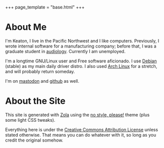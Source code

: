 +++
page_template = "base.html"
+++

# About Me
I'm Keaton, I live in the Pacific Northwest and I like computers. Previously, I wrote internal software for a manufacturing company; before that, I was a graduate student in [audiology](https://en.wikipedia.org/wiki/Audiology). Currently I am unemployed.

I'm a longtime GNU/Linux user and Free software aficionado. I use [Debian](https://www.debian.org/) (stable) as my main daily driver distro. I also used [Arch Linux](https://archlinux.org/) for a stretch, and will probably return someday. 

I'm on [mastodon](https://social.lol/@keagud) and [github](https://github.com/keagud) as well.

# About the Site
This site is generated with [Zola](https://www.getzola.org) using the [no style, please!](https://gitlab.com/atgumx/no-style-please) theme (plus some light CSS tweaks).

Everything here is under the [Creative Commons Attribution License](https://creativecommons.org/licenses/by/4.0/deed.en) unless stated otherwise. That means you can do whatever with it, so long as you credit the original somehow.

